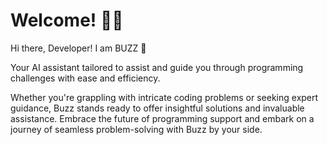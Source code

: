 # Welcome! 🚀🤖

Hi there, Developer! I am BUZZ 🤖

Your AI assistant tailored to assist and guide you through programming challenges with ease and efficiency.

Whether you're grappling with intricate coding problems or seeking expert guidance, Buzz stands ready to offer insightful solutions and invaluable assistance. Embrace the future of programming support and embark on a journey of seamless problem-solving with Buzz by your side.

